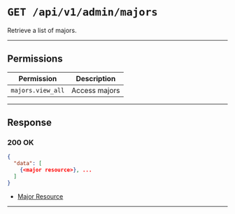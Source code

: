 # `GET /api/v1/admin/majors`

Retrieve a list of majors.


---

## Permissions
| Permission            | Description         |
|-----------------------|---------------------|
| `majors.view_all`     | Access majors       |

---

## Response

### 200 OK
```json
{
  "data": [
    {<major resource>}, ...
  ]
}
```
- [Major Resource](major_resource.md)

---
